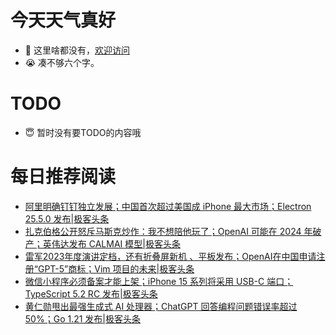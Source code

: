 # 今天天气真好
- 👋 这里啥都没有，[欢迎访问](https://zhangfeng-ola.github.io/)
- 😭 凑不够六个字。
<!---
- 👀 I’m interested in ...
- 🌱 I’m currently learning ...
- 💞️ I’m looking to collaborate on ...
- 📫 How to reach me ...
- 😇 I'm doing something ...

--->

# TODO 
- 😇 暂时没有要TODO的内容哦

<!---
zhangfeng-ola/zhangfeng-ola is a ✨ special ✨ repository because its `README.md` (this file) appears on your GitHub profile.
You can click the Preview link to take a look at your changes.
--->

# 每日推荐阅读
<!-- BLOG-POST-LIST:START -->
- [阿里明确钉钉独立发展；中国首次超过美国成 iPhone 最大市场；Electron 25.5.0 发布|极客头条](https://blog.csdn.net/weixin_39786569/article/details/132291230)
- [扎克伯格公开怒斥马斯克炒作：我不想陪他玩了；OpenAI 可能在 2024 年破产；英伟达发布 CALMAI 模型|极客头条](https://blog.csdn.net/weixin_39786569/article/details/132269412)
- [雷军2023年度演讲定档，还有折叠屏新机 、平板发布；OpenAI在中国申请注册“GPT-5”商标；Vim 项目的未来|极客头条](https://blog.csdn.net/weixin_39786569/article/details/132224460)
- [微信小程序必须备案才能上架；iPhone 15 系列将采用 USB-C 端口；TypeScript 5.2 RC 发布|极客头条](https://blog.csdn.net/weixin_39786569/article/details/132202402)
- [黄仁勋甩出最强生成式 AI 处理器；ChatGPT 回答编程问题错误率超过 50%；Go 1.21 发布|极客头条](https://blog.csdn.net/weixin_39786569/article/details/132181294)
<!-- BLOG-POST-LIST:END -->

